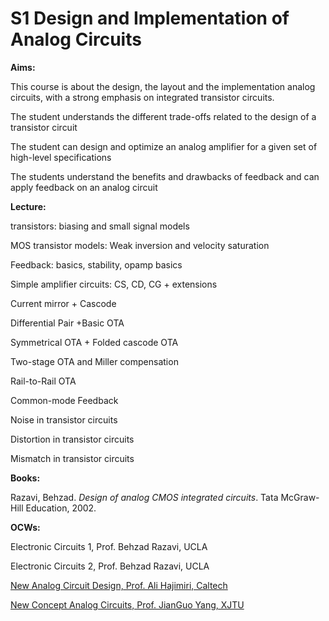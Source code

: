 

# S1 Design and Implementation of Analog Circuits

**Aims:**

This course is about the design, the layout and the implementation analog circuits, with a strong emphasis on integrated transistor circuits.

The student understands the different trade-offs related to the design of a transistor circuit

The student can design and optimize an analog amplifier for a given set of high-level specifications

The students understand the benefits and drawbacks of feedback and can apply feedback on an analog circuit

**Lecture:**

transistors: biasing and small signal models

MOS transistor models: Weak inversion and velocity saturation

Feedback: basics, stability, opamp basics

Simple amplifier circuits: CS, CD, CG + extensions

Current mirror + Cascode

Differential Pair +Basic OTA

Symmetrical OTA + Folded cascode OTA

Two-stage OTA and Miller compensation

Rail-to-Rail OTA

Common-mode Feedback

Noise in transistor circuits

Distortion in transistor circuits

Mismatch in transistor circuits

**Books:**

Razavi, Behzad. *Design of analog CMOS integrated circuits*. Tata McGraw-Hill Education, 2002.

**OCWs:**

Electronic Circuits 1, Prof. Behzad Razavi, UCLA

Electronic Circuits 2, Prof. Behzad Razavi, UCLA

[New Analog Circuit Design, Prof. Ali Hajimiri, Caltech](https://www.youtube.com/playlist?list=PLc7Gz02Znph-c2-ssFpRrzYwbzplXfXUT)

[New Concept Analog Circuits, Prof. JianGuo Yang, XJTU](https://www.bilibili.com/video/BV1xE411N7EZ)

